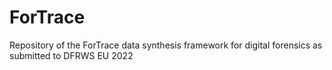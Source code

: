 # ForTrace
Repository of the ForTrace data synthesis framework for digital forensics as submitted to DFRWS EU 2022
